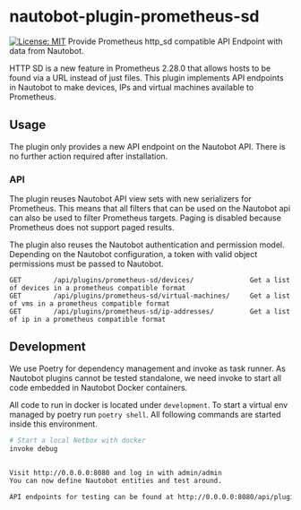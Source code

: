 # nautobot-plugin-prometheus-sd

[![License: MIT](https://img.shields.io/badge/License-MIT-yellow.svg)](https://opensource.org/licenses/MIT)
Provide Prometheus http_sd compatible API Endpoint with data from Nautobot.

HTTP SD is a new feature in Prometheus 2.28.0 that allows hosts to be found via a URL instead of just files.
This plugin implements API endpoints in Nautobot to make devices, IPs and virtual machines available to Prometheus.

## Usage

The plugin only provides a new API endpoint on the Nautobot API. There is no further action required after installation.

### API

The plugin reuses Nautobot API view sets with new serializers for Prometheus.
This means that all filters that can be used on the Nautobot api can also be used to filter Prometheus targets.
Paging is disabled because Prometheus does not support paged results.

The plugin also reuses the Nautobot authentication and permission model.
Depending on the Nautobot configuration, a token with valid object permissions must be passed to Nautobot.

```
GET        /api/plugins/prometheus-sd/devices/              Get a list of devices in a prometheus compatible format
GET        /api/plugins/prometheus-sd/virtual-machines/     Get a list of vms in a prometheus compatible format
GET        /api/plugins/prometheus-sd/ip-addresses/         Get a list of ip in a prometheus compatible format
```

## Development

We use Poetry for dependency management and invoke as task runner.
As Nautobot plugins cannot be tested standalone, we need invoke to start all code embedded in Nautobot Docker containers.

All code to run in docker is located under `development`.
To start a virtual env managed by poetry run `poetry shell`.
All following commands are started inside this environment.

``` bash
# Start a local Netbox with docker
invoke debug


Visit http://0.0.0.0:8080 and log in with admin/admin
You can now define Nautobot entities and test around.

API endpoints for testing can be found at http://0.0.0.0:8080/api/plugins/prometheus-sd/
